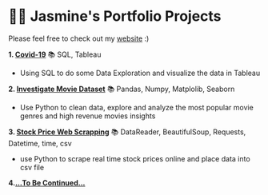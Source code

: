 # 👧🏻 Jasmine's Portfolio Projects

Please feel free to check out my [website](https://jasmineau.github.io/) :)

**1. [Covid-19](https://github.com/jasmineau/Covid-19)**  📚 SQL, Tableau
- Using SQL to do some Data Exploration and visualize the data in Tableau

**2. [Investigate Movie Dataset](https://github.com/jasmineau/InvestigateMovieDataset)** 📚 Pandas, Numpy, Matplolib, Seaborn
- Use Python to clean data, explore and analyze the most popular movie genres and high revenue movies insights

**3. [Stock Price Web Scrapping](https://github.com/jasmineau/WebScrapping_StockPrice.git)** 📚 DataReader, BeautifulSoup, Requests, Datetime, time, csv
- use Python to scrape real time stock prices online and place data into csv file

**4.[...To Be Continued...](https://github.com/jasmineau/Portfolio)**
